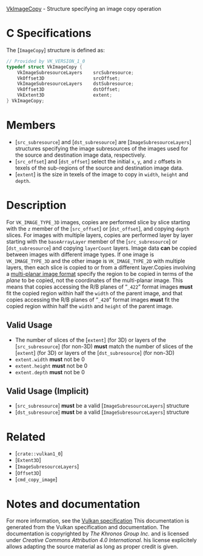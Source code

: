 [VkImageCopy](https://www.khronos.org/registry/vulkan/specs/1.3-extensions/man/html/VkImageCopy.html) - Structure specifying an image copy operation

# C Specifications
The [`ImageCopy`] structure is defined as:
```c
// Provided by VK_VERSION_1_0
typedef struct VkImageCopy {
    VkImageSubresourceLayers    srcSubresource;
    VkOffset3D                  srcOffset;
    VkImageSubresourceLayers    dstSubresource;
    VkOffset3D                  dstOffset;
    VkExtent3D                  extent;
} VkImageCopy;
```

# Members
- [`src_subresource`] and [`dst_subresource`] are [`ImageSubresourceLayers`] structures specifying the image subresources of the images used for the source and destination image data, respectively.
- [`src_offset`] and [`dst_offset`] select the initial `x`, `y`, and `z` offsets in texels of the sub-regions of the source and destination image data.
- [`extent`] is the size in texels of the image to copy in `width`, `height` and `depth`.

# Description
For `VK_IMAGE_TYPE_3D` images, copies are performed slice by slice
starting with the `z` member of the [`src_offset`] or [`dst_offset`],
and copying `depth` slices.
For images with multiple layers, copies are performed layer by layer
starting with the `baseArrayLayer` member of the [`src_subresource`] or
[`dst_subresource`] and copying `layerCount` layers.
Image data  **can**  be copied between images with different image types.
If one image is `VK_IMAGE_TYPE_3D` and the other image is
`VK_IMAGE_TYPE_2D` with multiple layers, then each slice is copied to or
from a different layer.Copies involving a [multi-planar image format](https://www.khronos.org/registry/vulkan/specs/1.3-extensions/html/vkspec.html#formats-requiring-sampler-ycbcr-conversion) specify the region to be copied in terms of the
*plane* to be copied, not the coordinates of the multi-planar image.
This means that copies accessing the R/B planes of “`_422`” format
images  **must**  fit the copied region within half the `width` of the parent
image, and that copies accessing the R/B planes of “`_420`” format
images  **must**  fit the copied region within half the `width` and
`height` of the parent image.
## Valid Usage
-    The number of slices of the [`extent`] (for 3D) or layers of the [`src_subresource`] (for non-3D)  **must**  match the number of slices of the [`extent`] (for 3D) or layers of the [`dst_subresource`] (for non-3D)
-  `extent.width` **must**  not be 0
-  `extent.height` **must**  not be 0
-  `extent.depth` **must**  not be 0

## Valid Usage (Implicit)
-  [`src_subresource`] **must**  be a valid [`ImageSubresourceLayers`] structure
-  [`dst_subresource`] **must**  be a valid [`ImageSubresourceLayers`] structure

# Related
- [`crate::vulkan1_0`]
- [`Extent3D`]
- [`ImageSubresourceLayers`]
- [`Offset3D`]
- [`cmd_copy_image`]

# Notes and documentation
For more information, see the [Vulkan specification](https://www.khronos.org/registry/vulkan/specs/1.3-extensions/html/vkspec.html)
This documentation is generated from the Vulkan specification and documentation.
The documentation is copyrighted by *The Khronos Group Inc.* and is licensed under *Creative Commons Attribution 4.0 International*.
his license explicitely allows adapting the source material as long as proper credit is given.
        